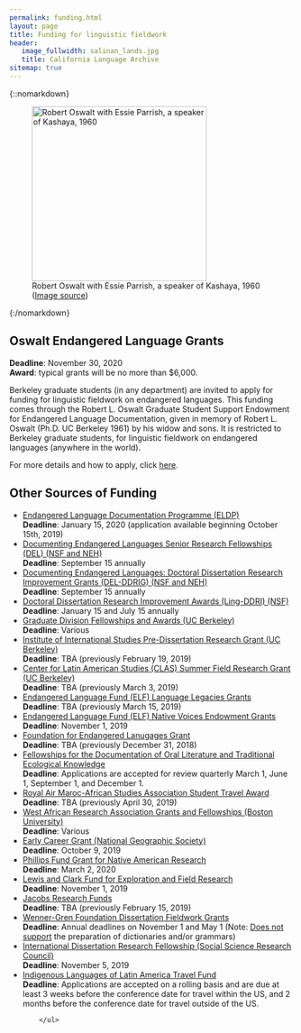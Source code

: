 ```yaml
---
permalink: funding.html
layout: page
title: Funding for linguistic fieldwork
header:
   image_fullwidth: salinan_lands.jpg
   title: California Language Archive
sitemap: true
---
```


{::nomarkdown}
<figure class="right">
  <img class="image fit" width="310px" src="{{site.url}}/images/oswalt.jpeg" alt="Robert Oswalt with Essie Parrish, a speaker of Kashaya, 1960" />
  <figcaption>Robert Oswalt with Essie Parrish, a speaker of Kashaya, 1960 (<a href="http://www.livewild.org/RLO/index.html">Image source</a>)</figcaption>
</figure>
{:/nomarkdown}


## Oswalt Endangered Language Grants

<b>Deadline</b>: November 30, 2020<br />
<b>Award</b>: typical grants will be no more than $6,000.

Berkeley graduate students (in any department) are invited to apply for funding for linguistic fieldwork on endangered languages. This funding comes through the Robert L. Oswalt Graduate Student Support Endowment for Endangered Language Documentation, given in memory of Robert L. Oswalt (Ph.D. UC Berkeley 1961) by his widow and sons. It is restricted to Berkeley graduate students, for linguistic fieldwork on endangered languages (anywhere in the world).

For more details and how to apply, click <a href="https://berkeley.box.com/v/oswalt-grant-2020">here</a>.

## Other Sources of Funding

<ul>
<li><a href="http://www.eldp.net/en/our+grants/documentation+grants/">Endangered Language Documentation Programme (ELDP)</a>
<br><b>Deadline</b>: January 15, 2020 (application available beginning October 15th, 2019)
<li><a href="https://www.nsf.gov/publications/pub_summ.jsp?WT.z_pims_id=12816&ods_key=nsf16576">Documenting Endangered Languages Senior Research Fellowships (DEL) (NSF and NEH)</a>
<br><b>Deadline</b>: September 15 annually
<li><a href="https://www.nsf.gov/publications/pub_summ.jsp?WT.z_pims_id=505309&ods_key=nsf16617">Documenting Endangered Languages: Doctoral Dissertation Research Improvement Grants (DEL-DDRIG) (NSF and NEH)</a>
<br><b>Deadline</b>: September 15 annually
<li><a href="https://www.nsf.gov/funding/pgm_summ.jsp?pims_id=505033">Doctoral Dissertation Research Improvement Awards (Ling-DDRI) (NSF)</a>
<br><b>Deadline</b>: January 15 and July 15 annually
<li><a href="http://grad.berkeley.edu/financial/deadlines.shtml">Graduate Division Fellowships and Awards (UC Berkeley)</a>
<br><b>Deadline</b>: Various
<li><a href="http://iis.berkeley.edu/funding-opportunities/pre-dissertation-research-grant">Institute of International Studies Pre-Dissertation Research Grant (UC Berkeley)</a>
<br><b>Deadline</b>: TBA (previously February 19, 2019)
<li><a href="http://clas.berkeley.edu/research/grants-and-opportunities">Center for Latin American Studies (CLAS) Summer Field Research Grant (UC Berkeley)</a>
<br><b>Deadline</b>: TBA (previously March 3, 2019)
<li><a href="http://www.endangeredlanguagefund.org/language-legacies.html">Endangered Language Fund (ELF) Language Legacies Grants</a>
<br><b>Deadline</b>: TBA (previously March 15, 2019)
<li><a href="http://www.endangeredlanguagefund.org/native-voices-endowment.html">Endangered Language Fund (ELF) Native Voices Endowment Grants</a>
<br><b>Deadline</b>: November 1, 2019
                <li><a href="http://www.ogmios.org/grants/">Foundation for Endangered Lanugages Grant</a>
<br><b>Deadline</b>: TBA (previously December 31, 2018)
                <li><a href="http://www.firebirdfellowships.org/">Fellowships for the Documentation of Oral Literature and Traditional Ecological Knowledge</a>
<br><b>Deadline</b>: Applications are accepted for review quarterly March 1, June 1, September 1, and December 1.
<li><a href="http://www.africanstudies.org/awards-prizes/royal-air-maroc-asa-student-travel-award">Royal Air Maroc-African Studies Association Student Travel Award</a>
<br><b>Deadline</b>: TBA (previously April 30, 2019)
<li><a href="http://www.bu.edu/wara/fellowship/">West African Research Association Grants and Fellowships (Boston University)</a>
<br><b>Deadline</b>: Various
<li><a href="https://www.nationalgeographic.org/grants/">Early Career Grant (National Geographic Society)</a><br><b>Deadline</b>: October 9, 2019
<li><a href="http://www.amphilsoc.org/grants/phillips">Phillips Fund Grant for Native American Research</a>
<br><b>Deadline</b>: March 2, 2020
                <li><a href="https://www.amphilsoc.org/grants/lewis-and-clark-fund-exploration-and-field-research">Lewis and Clark Fund for Exploration and Field Research </a>
<br><b>Deadline</b>: November 1, 2019
<li><a href="http://www.jacobsgrants.org/">Jacobs Research Funds</a>
<br><b>Deadline</b>: TBA (previously February 15, 2019)
<li><a href="http://www.wennergren.org/programs/">Wenner-Gren Foundation Dissertation Fieldwork Grants </a>
<br><b>Deadline</b>: Annual deadlines on November 1 and May 1 (Note: <a href="http://www.wennergren.org/faq/not-normally-funded">Does not support</a> the preparation of dictionaries and/or grammars)
<li><a href="http://www.ssrc.org/fellowships/idrf-fellowship/">International Dissertation Research Fellowship (Social Science Research Council)</a>
<br><b>Deadline</b>: November 5, 2019
<li><a href="https://clas.berkeley.edu/indigenous-languages-latin-america-illa-travel-fund">Indigenous Languages of Latin America Travel Fund</a>
<br><b>Deadline</b>: Applications are accepted on a rolling basis and are due at least 3 weeks before the conference date for travel within the US, and 2 months before the conference date for travel outside of the US.

		</ul>

